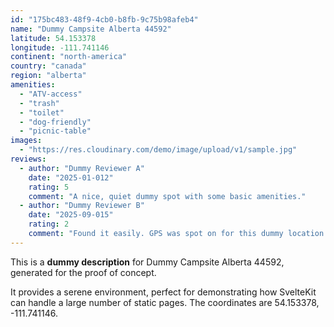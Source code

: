 ```yaml
---
id: "175bc483-48f9-4cb0-b8fb-9c75b98afeb4"
name: "Dummy Campsite Alberta 44592"
latitude: 54.153378
longitude: -111.741146
continent: "north-america"
country: "canada"
region: "alberta"
amenities:
  - "ATV-access"
  - "trash"
  - "toilet"
  - "dog-friendly"
  - "picnic-table"
images:
  - "https://res.cloudinary.com/demo/image/upload/v1/sample.jpg"
reviews:
  - author: "Dummy Reviewer A"
    date: "2025-01-012"
    rating: 5
    comment: "A nice, quiet dummy spot with some basic amenities."
  - author: "Dummy Reviewer B"
    date: "2025-09-015"
    rating: 2
    comment: "Found it easily. GPS was spot on for this dummy location."
---
```


This is a **dummy description** for Dummy Campsite Alberta 44592, generated for the proof of concept.

It provides a serene environment, perfect for demonstrating how SvelteKit can handle a large number of static pages. The coordinates are 54.153378, -111.741146.
